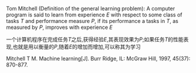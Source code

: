Tom Mitchell (Definition of the general learning problem):
A computer program is said to learn from experience $E$ with respect to some class of tasks $T$ and performance measure $P$, if its performance a tasks in $T$, as measured by $P$, improves with experience $E$

一个计算机程序在完成任务$T$之后,获得经验$E$,其表现效果为$P$;如果任务$T$的性能表现,也就是用以衡量的$P$,随着$E$的增加而增加,可以称其为学习

Mitchell T M. Machine learning[J]. Burr Ridge, IL: McGraw Hill, 1997, 45(37): 870-877.
